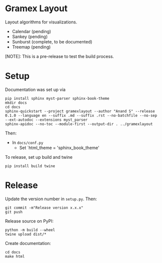 # Gramex Layout

Layout algorithms for visualizations.

- Calendar (pending)
- Sankey (pending)
- Sunburst (complete, to be documented)
- Treemap (pending)

[NOTE]: This is a pre-release to test the build process.


# Setup

Documentation was set up via

```shell
pip install sphinx myst-parser sphinx-book-theme
mkdir docs
cd docs
sphinx-quickstart --project gramexlayout --author "Anand S" --release 0.1.0 --language en --suffix .md --suffix .rst --no-batchfile --no-sep --ext-autodoc --extensions myst_parser
sphinx-apidoc --no-toc --module-first --output-dir . ../gramexlayout
```

Then:

- In `docs/conf.py`
  - Set `html_theme = 'sphinx_book_theme'

To release, set up build and twine

```shell
pip install build twine
```

# Release

Update the version number in `setup.py`. Then:

```shell
git commit -m"Release version x.x.x"
git push
```

Release source on PyPI:

```shell
python -m build --wheel
twine upload dist/*
```

Create documentation:

```shell
cd docs
make html
```
